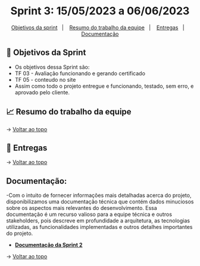 <span id="topo">

<h1 align="center">Sprint 3: 15/05/2023 a 06/06/2023</h1>

<p align="center">
    <a href="#objetivos">Objetivos da sprint</a> &nbsp |&nbsp &nbsp
    <a href="#Resumo do trabalho da equipe">Resumo do trabalho da equipe</a> &nbsp |&nbsp &nbsp
    <a href="#entregas">Entregas</a> &nbsp |&nbsp &nbsp
    <a href="#documentação">Documentação</a>
</p>


<span id="objetivos">
    
## :dart: Objetivos da Sprint
- Os objetivos dessa Sprint são:
- TF 03 - Avaliação funcionando e gerando certificado
- TF 05 - conteudo no site
- Assim como todo o projeto entregue e funcionando, testado, sem erro, e aprovado pelo cliente.     


<span id="Resumo do trabalho da equipe">
    
## :chart_with_upwards_trend: Resumo do trabalho da equipe



→ [Voltar ao topo](#topo)
    
<span id="entregas">
        
## :rocket: Entregas



→ [Voltar ao topo](#topo)    
    
<span id="documentação">
    
## Documentação:
    
-Com o intuito de fornecer informações mais detalhadas acerca do projeto, disponibilizamos uma documentação técnica que contém dados minuciosos sobre os aspectos mais relevantes do desenvolvimento. Essa documentação é um recurso valioso para a equipe técnica e outros stakeholders, pois descreve em profundidade a arquitetura, as tecnologias utilizadas, as funcionalidades implementadas e outros detalhes importantes do projeto.    

<ul>
<li><a href="https://github.com/TerraSoftwarehouse/Documentacao/blob/Sprint2/README.md"> <strong>Documentação da Sprint 2</Strong><a/></li>
</ul>

→ [Voltar ao topo](#topo)
